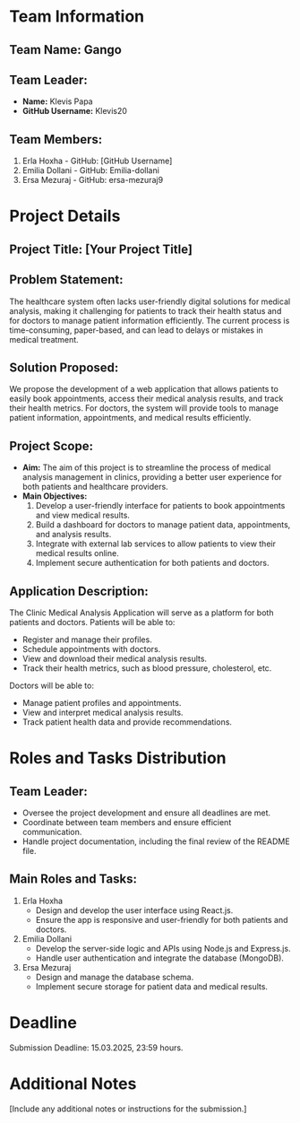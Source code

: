 # Team Information
## Team Name: Gango

## Team Leader:
- **Name:** Klevis Papa
- **GitHub Username:** Klevis20
## Team Members:
1. Erla Hoxha - GitHub: [GitHub Username]
2. Emilia Dollani - GitHub: Emilia-dollani
3. Ersa Mezuraj - GitHub: ersa-mezuraj9
   
# Project Details

## Project Title: [Your Project Title]

## Problem Statement:
The healthcare system often lacks user-friendly digital solutions for medical analysis, making it challenging for patients to track their health status and for doctors to manage patient information efficiently. The current process is time-consuming, paper-based, and can lead to delays or mistakes in medical treatment.

## Solution Proposed:
We propose the development of a web application that allows patients to easily book appointments, access their medical analysis results, and track their health metrics. For doctors, the system will provide tools to manage patient information, appointments, and medical results efficiently.

## Project Scope:
- **Aim:** The aim of this project is to streamline the process of medical analysis management in clinics, providing a better user experience for both patients and healthcare providers.
- **Main Objectives:**
  1. Develop a user-friendly interface for patients to book appointments and view medical results.
  2. Build a dashboard for doctors to manage patient data, appointments, and analysis results.
  3. Integrate with external lab services to allow patients to view their medical results online.
  4. Implement secure authentication for both patients and doctors.

## Application Description:
The Clinic Medical Analysis Application will serve as a platform for both patients and doctors. Patients will be able to:
- Register and manage their profiles.
- Schedule appointments with doctors.
- View and download their medical analysis results.
- Track their health metrics, such as blood pressure, cholesterol, etc.

Doctors will be able to:
- Manage patient profiles and appointments.
- View and interpret medical analysis results.
- Track patient health data and provide recommendations.

# Roles and Tasks Distribution

## Team Leader:
  - Oversee the project development and ensure all deadlines are met.
  - Coordinate between team members and ensure efficient communication.
  - Handle project documentation, including the final review of the README file.

## Main Roles and Tasks:
1. Erla Hoxha
   - Design and develop the user interface using React.js.
   - Ensure the app is responsive and user-friendly for both patients and doctors.
3. Emilia Dollani
   - Develop the server-side logic and APIs using Node.js and Express.js.
   - Handle user authentication and integrate the database (MongoDB).
5. Ersa Mezuraj
   - Design and manage the database schema.
   - Implement secure storage for patient data and medical results.

# Deadline
Submission Deadline: 15.03.2025, 23:59 hours.

# Additional Notes
[Include any additional notes or instructions for the submission.]
